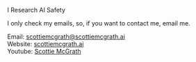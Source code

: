 I Research AI Safety

I only check my emails, so, if you want to contact me, email me.

Email: scottiemcgrath@scottiemcgrath.ai <br/>
Website: <a href="https://scottiemcgrath.ai" target="_blank">scottiemcgrath.ai</a> <br/>
Youtube: <a href="https://www.youtube.com/@scottiemcgrath" target="_blank">Scottie McGrath</a>
